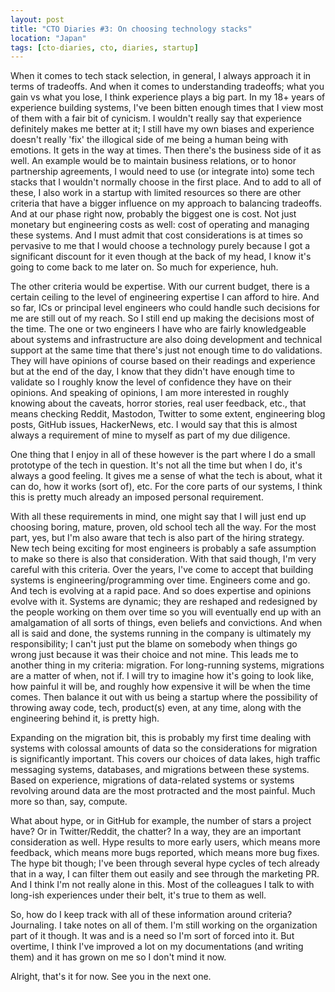 ```yaml
---
layout: post
title: "CTO Diaries #3: On choosing technology stacks"
location: "Japan"
tags: [cto-diaries, cto, diaries, startup]
---
```


When it comes to tech stack selection, in general, I always approach it in terms of tradeoffs. And when it comes to understanding tradeoffs; what you gain vs what you lose, I think experience plays a big part. In my 18+ years of experience building systems, I've been bitten enough times that I view most of them with a fair bit of cynicism. I wouldn't really say that experience definitely makes me better at it; I still have my own biases and experience doesn't really 'fix' the illogical side of me being a human being with emotions. It gets in the way at times. Then there's the business side of it as well. An example would be to maintain business relations, or to honor partnership agreements, I would need to use (or integrate into) some tech stacks that I wouldn't normally choose in the first place. And to add to all of these, I also work in a startup with limited resources so there are other criteria that have a bigger influence on my approach to balancing tradeoffs. And at our phase right now, probably the biggest one is cost. Not just monetary but engineering costs as well: cost of operating and managing these systems. And I must admit that cost considerations is at times so pervasive to me that I would choose a technology purely because I got a significant discount for it even though at the back of my head, I know it's going to come back to me later on. So much for experience, huh.

The other criteria would be expertise. With our current budget, there is a certain ceiling to the level of engineering expertise I can afford to hire. And so far, ICs or principal level engineers who could handle such decisions for me are still out of my reach. So I still end up making the decisions most of the time. The one or two engineers I have who are fairly knowledgeable about systems and infrastructure are also doing development and technical support at the same time that there's just not enough time to do validations. They will have opinions of course based on their readings and experience but at the end of the day, I know that they didn't have enough time to validate so I roughly know the level of confidence they have on their opinions. And speaking of opinions, I am more interested in roughly knowing about the caveats, horror stories, real user feedback, etc., that means checking Reddit, Mastodon, Twitter to some extent, engineering blog posts, GitHub issues, HackerNews, etc. I would say that this is almost always a requirement of mine to myself as part of my due diligence.

One thing that I enjoy in all of these however is the part where I do a small prototype of the tech in question. It's not all the time but when I do, it's always a good feeling. It gives me a sense of what the tech is about, what it can do, how it works (sort of), etc. For the core parts of our systems, I think this is pretty much already an imposed personal requirement.

With all these requirements in mind, one might say that I will just end up choosing boring, mature, proven, old school tech all the way. For the most part, yes, but I'm also aware that tech is also part of the hiring strategy. New tech being exciting for most engineers is probably a safe assumption to make so there is also that consideration. With that said though, I'm very careful with this criteria. Over the years, I've come to accept that building systems is engineering/programming over time. Engineers come and go. And tech is evolving at a rapid pace. And so does expertise and opinions evolve with it. Systems are dynamic; they are reshaped and redesigned by the people working on them over time so you will eventually end up with an amalgamation of all sorts of things, even beliefs and convictions. And when all is said and done, the systems running in the company is ultimately my responsibility; I can't just put the blame on somebody when things go wrong just because it was their choice and not mine. This leads me to another thing in my criteria: migration. For long-running systems, migrations are a matter of when, not if. I will try to imagine how it's going to look like, how painful it will be, and roughly how expensive it will be when the time comes. Then balance it out with us being a startup where the possibility of throwing away code, tech, product(s) even, at any time, along with the engineering behind it, is pretty high.

Expanding on the migration bit, this is probably my first time dealing with systems with colossal amounts of data so the considerations for migration is significantly important. This covers our choices of data lakes, high traffic messaging systems, databases, and migrations between these systems. Based on experience, migrations of data-related systems or systems revolving around data are the most protracted and the most painful. Much more so than, say, compute.

What about hype, or in GitHub for example, the number of stars a project have? Or in Twitter/Reddit, the chatter? In a way, they are an important consideration as well. Hype results to more early users, which means more feedback, which means more bugs reported, which means more bug fixes. The hype bit though; I've been through several hype cycles of tech already that in a way, I can filter them out easily and see through the marketing PR. And I think I'm not really alone in this. Most of the colleagues I talk to with long-ish experiences under their belt, it's true to them as well.

So, how do I keep track with all of these information around criteria? Journaling. I take notes on all of them. I'm still working on the organization part of it though. It was and is a need so I'm sort of forced into it. But overtime, I think I've improved a lot on my documentations (and writing them) and it has grown on me so I don't mind it now.

Alright, that's it for now. See you in the next one.
